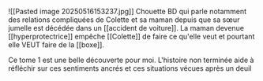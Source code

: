 ![[Pasted image 20250516153237.jpg]]
Chouette BD qui parle notamment des relations compliquées de Colette et sa maman depuis que sa sœur jumelle est  décédée dans un [[accident de voiture]].
La maman devenue [[hyperprotectrice]] empêche [[Colette]] de faire ce qu'elle veut et pourtant elle VEUT faire de la [[boxe]].

Ce tome 1 est une belle découverte pour moi. L'histoire non terminée aide à réfléchir sur ces sentiments ancrés et ces situations vécues après un deuil

